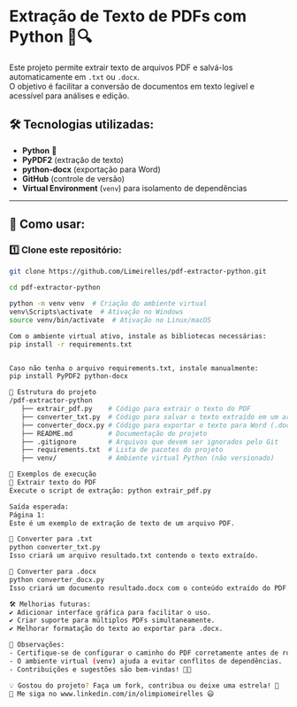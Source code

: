 # Extração de Texto de PDFs com Python 📄🔍

Este projeto permite extrair texto de arquivos PDF e salvá-los automaticamente em `.txt` ou `.docx`.  
O objetivo é facilitar a conversão de documentos em texto legível e acessível para análises e edição.

## 🛠 Tecnologias utilizadas:
- **Python** 🐍
- **PyPDF2** (extração de texto)
- **python-docx** (exportação para Word)
- **GitHub** (controle de versão)
- **Virtual Environment** (`venv`) para isolamento de dependências

---

## 🚀 Como usar:

### 1️⃣ Clone este repositório:
```bash
git clone https://github.com/Limeirelles/pdf-extractor-python.git

cd pdf-extractor-python

python -m venv venv  # Criação do ambiente virtual
venv\Scripts\activate  # Ativação no Windows
source venv/bin/activate  # Ativação no Linux/macOS

Com o ambiente virtual ativo, instale as bibliotecas necessárias:
pip install -r requirements.txt


Caso não tenha o arquivo requirements.txt, instale manualmente:
pip install PyPDF2 python-docx

📂 Estrutura do projeto
/pdf-extractor-python
   ├── extrair_pdf.py    # Código para extrair o texto do PDF
   ├── converter_txt.py  # Código para salvar o texto extraído em um arquivo .txt
   ├── converter_docx.py # Código para exportar o texto para Word (.docx)
   ├── README.md         # Documentação do projeto
   ├── .gitignore        # Arquivos que devem ser ignorados pelo Git
   ├── requirements.txt  # Lista de pacotes do projeto
   ├── venv/             # Ambiente virtual Python (não versionado)

📝 Exemplos de execução
🔹 Extrair texto do PDF
Execute o script de extração: python extrair_pdf.py

Saída esperada:
Página 1:
Este é um exemplo de extração de texto de um arquivo PDF.

🔹 Converter para .txt
python converter_txt.py
Isso criará um arquivo resultado.txt contendo o texto extraído.

🔹 Converter para .docx
python converter_docx.py
Isso criará um documento resultado.docx com o conteúdo extraído do PDF.

🛠 Melhorias futuras:
✔ Adicionar interface gráfica para facilitar o uso.
✔ Criar suporte para múltiplos PDFs simultaneamente.
✔ Melhorar formatação do texto ao exportar para .docx.

📌 Observações:
- Certifique-se de configurar o caminho do PDF corretamente antes de rodar os scripts.
- O ambiente virtual (venv) ajuda a evitar conflitos de dependências.
- Contribuições e sugestões são bem-vindas! 🚀✨

💡 Gostou do projeto? Faça um fork, contribua ou deixe uma estrela! 🌟
📢 Me siga no www.linkedin.com/in/olimpiomeirelles 😃












